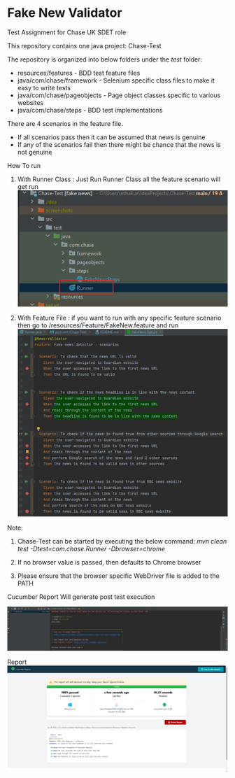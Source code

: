 # Fake New Validator

Test Assignment for Chase UK SDET role

This repository contains one java project: Chase-Test

The repository is organized into below folders under the *test* folder:

* resources/features - BDD test feature files
* java/com/chase/framework - Selenium specific class files to make it easy to write tests
* java/com/chase/pageobjects - Page object classes specific to various websites
* java/com/chase/steps - BDD test implementations

There are 4 scenarios in the feature file.

* If all scenarios pass then it can be assumed that news is genuine
* If any of the scenarios fail then there might be chance that the news is not genuine

How To run 
1. With Runner Class : Just Run Runner Class all the feature scenario will get run 
![img_1.png](img_1.png)

2. With Feature File : if you want to run with any specific feature scenario then go to /resources/Feature/FakeNew.feature
and run
![img_2.png](img_2.png)

Note:
1. Chase-Test can be started by executing the below command:
*mvn clean test -Dtest=com.chase.Runner -Dbrowser=chrome*

2. If no browser value is passed, then defaults to Chrome browser

3. Please ensure that the browser specific WebDriver file is added to the PATH

Cucumber Report Will generate post test execution 

![img.png](img.png)

Report 
![img_3.png](img_3.png)